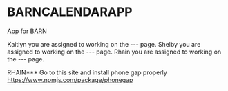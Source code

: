 # BARNCALENDARAPP
App for BARN

Kaitlyn you are assigned to working on the --- page.
Shelby you are assigned to working on the --- page.
Rhain you are assigned to working on the --- page.


RHAIN*** Go to this site and install phone gap properly
https://www.npmjs.com/package/phonegap
